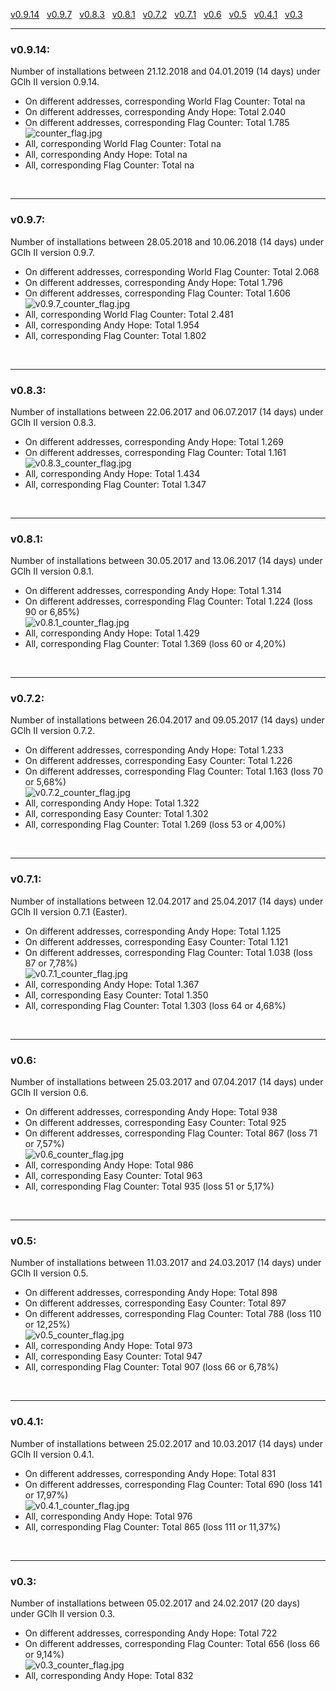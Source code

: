 <a href="#v0914" title="GClh II version 0.9.14 (21.12.2018 - 04.01.2019)">v0.9.14</a> &nbsp; 
<a href="#v097" title="GClh II version 0.9.7 (28.05.2018 - 10.06.2018)">v0.9.7</a> &nbsp; 
<a href="#v083" title="GClh II version 0.8.3 (22.06.2017 - 06.07.2017)">v0.8.3</a> &nbsp; 
<a href="#v081" title="GClh II version 0.8.1 (30.05.2017 - 13.06.2017)">v0.8.1</a> &nbsp; 
<a href="#v072" title="GClh II version 0.7.2 (26.04.2017 - 09.05.2017)">v0.7.2</a> &nbsp; 
<a href="#v071" title="GClh II version 0.7.1 (12.04.2017 - 25.04.2017)">v0.7.1</a> &nbsp; 
<a href="#v06" title="GClh II version 0.6 (25.03.2017 - 07.04.2017)">v0.6</a> &nbsp; 
<a href="#v05" title="GClh II version 0.5 (11.03.2017 - 24.03.2017)">v0.5</a> &nbsp; 
<a href="#v041" title="GClh II version 0.4.1 (25.02.2017 - 10.03.2017)">v0.4.1</a> &nbsp; 
<a href="#v03" title="GClh II version 0.3 (05.02.2017 - 24.02.2017)">v0.3</a> &nbsp; 

---
### v0.9.14:
Number of installations between 21.12.2018 and 04.01.2019 (14 days) under GClh II version 0.9.14.<br>
<ul><li>On different addresses, corresponding World Flag Counter: Total na<br></li>
<li>On different addresses, corresponding Andy Hope: Total 2.040<br></li>
<li>On different addresses, corresponding Flag Counter: Total 1.785<br>
<img src="../images/0.9.14/counter_flag.jpg" alt="counter_flag.jpg"><br></li>
<li>All, corresponding World Flag Counter: Total na<br></li>
<li>All, corresponding Andy Hope: Total na<br></li>
<li>All, corresponding Flag Counter: Total na<br></li></ul>
<br>

---
### v0.9.7:
Number of installations between 28.05.2018 and 10.06.2018 (14 days) under GClh II version 0.9.7.<br>
<ul><li>On different addresses, corresponding World Flag Counter: Total 2.068<br></li>
<li>On different addresses, corresponding Andy Hope: Total 1.796<br></li>
<li>On different addresses, corresponding Flag Counter: Total 1.606<br>
<img src="../images/v0.9.7_counter_flag.jpg" alt="v0.9.7_counter_flag.jpg"><br></li>
<li>All, corresponding World Flag Counter: Total 2.481<br></li>
<li>All, corresponding Andy Hope: Total 1.954<br></li>
<li>All, corresponding Flag Counter: Total 1.802<br></li></ul>
<br>

---
### v0.8.3:
Number of installations between 22.06.2017 and 06.07.2017 (14 days) under GClh II version 0.8.3.<br>
<ul><li>On different addresses, corresponding Andy Hope: Total 1.269<br></li>
<li>On different addresses, corresponding Flag Counter: Total 1.161<br>
<img src="../images/v0.8.3_counter_flag.jpg" alt="v0.8.3_counter_flag.jpg"><br></li>
<li>All, corresponding Andy Hope: Total 1.434<br></li>
<li>All, corresponding Flag Counter: Total 1.347<br></li></ul>
<br>

---
### v0.8.1:
Number of installations between 30.05.2017 and 13.06.2017 (14 days) under GClh II version 0.8.1.<br>
<ul><li>On different addresses, corresponding Andy Hope: Total 1.314<br></li>
<li>On different addresses, corresponding Flag Counter: Total 1.224 (loss 90 or 6,85%)<br>
<img src="../images/v0.8.1_counter_flag.jpg" alt="v0.8.1_counter_flag.jpg"><br></li>
<li>All, corresponding Andy Hope: Total 1.429<br></li>
<li>All, corresponding Flag Counter: Total 1.369 (loss 60 or 4,20%)<br></li></ul>
<br>

---
### v0.7.2:
Number of installations between 26.04.2017 and 09.05.2017 (14 days) under GClh II version 0.7.2.<br>
<ul><li>On different addresses, corresponding Andy Hope: Total 1.233<br></li>
<li>On different addresses, corresponding Easy Counter: Total 1.226<br></li>
<li>On different addresses, corresponding Flag Counter: Total 1.163 (loss 70 or 5,68%)<br>
<img src="../images/v0.7.2_counter_flag.jpg" alt="v0.7.2_counter_flag.jpg"><br></li>
<li>All, corresponding Andy Hope: Total 1.322<br></li>
<li>All, corresponding Easy Counter: Total 1.302<br></li>
<li>All, corresponding Flag Counter: Total 1.269 (loss 53 or 4,00%)<br></li></ul>
<br>

---
### v0.7.1:
Number of installations between 12.04.2017 and 25.04.2017 (14 days) under GClh II version 0.7.1 (Easter).<br>
<ul><li>On different addresses, corresponding Andy Hope: Total 1.125<br></li>
<li>On different addresses, corresponding Easy Counter: Total 1.121<br></li>
<li>On different addresses, corresponding Flag Counter: Total 1.038 (loss 87 or 7,78%)<br>
<img src="../images/v0.7.1_counter_flag.jpg" alt="v0.7.1_counter_flag.jpg"><br></li>
<li>All, corresponding Andy Hope: Total 1.367<br></li>
<li>All, corresponding Easy Counter: Total 1.350<br></li>
<li>All, corresponding Flag Counter: Total 1.303 (loss 64 or 4,68%)<br></li></ul>
<br>

---
### v0.6:
Number of installations between 25.03.2017 and 07.04.2017 (14 days) under GClh II version 0.6.<br>
<ul><li>On different addresses, corresponding Andy Hope: Total 938<br></li>
<li>On different addresses, corresponding Easy Counter: Total 925<br></li>
<li>On different addresses, corresponding Flag Counter: Total 867 (loss 71 or 7,57%)<br>
<img src="../images/v0.6_counter_flag.jpg" alt="v0.6_counter_flag.jpg"><br></li>
<li>All, corresponding Andy Hope: Total 986<br></li>
<li>All, corresponding Easy Counter: Total 963<br></li>
<li>All, corresponding Flag Counter: Total 935 (loss 51 or 5,17%)<br></li></ul>
<br>

---
### v0.5:
Number of installations between 11.03.2017 and 24.03.2017 (14 days) under GClh II version 0.5.<br>
<ul><li>On different addresses, corresponding Andy Hope: Total 898<br></li>
<li>On different addresses, corresponding Easy Counter: Total 897<br></li>
<li>On different addresses, corresponding Flag Counter: Total 788 (loss 110 or 12,25%)<br>
<img src="../images/v0.5_counter_flag.jpg" alt="v0.5_counter_flag.jpg"><br></li>
<li>All, corresponding Andy Hope: Total 973<br></li>
<li>All, corresponding Easy Counter: Total 947<br></li>
<li>All, corresponding Flag Counter: Total 907 (loss 66 or 6,78%)<br></li></ul>
<br>

---
### v0.4.1:
Number of installations between 25.02.2017 and 10.03.2017 (14 days) under GClh II version 0.4.1.<br>
<ul><li>On different addresses, corresponding Andy Hope: Total 831<br></li>
<li>On different addresses, corresponding Flag Counter: Total 690 (loss 141 or 17,97%)<br>
<img src="../images/v0.4.1_counter_flag.jpg" alt="v0.4.1_counter_flag.jpg"><br></li>
<li>All, corresponding Andy Hope: Total 976<br></li>
<li>All, corresponding Flag Counter: Total 865 (loss 111 or 11,37%)<br></li></ul>
<br>

---
### v0.3:
Number of installations between 05.02.2017 and 24.02.2017 (20 days) under GClh II version 0.3.<br>
<ul><li>On different addresses, corresponding Andy Hope: Total 722<br></li>
<li>On different addresses, corresponding Flag Counter: Total 656 (loss 66 or 9,14%)<br>
<img src="../images/v0.3_counter_flag.jpg" alt="v0.3_counter_flag.jpg"><br></li>
<li>All, corresponding Andy Hope: Total 832<br></li></ul>
<br>
